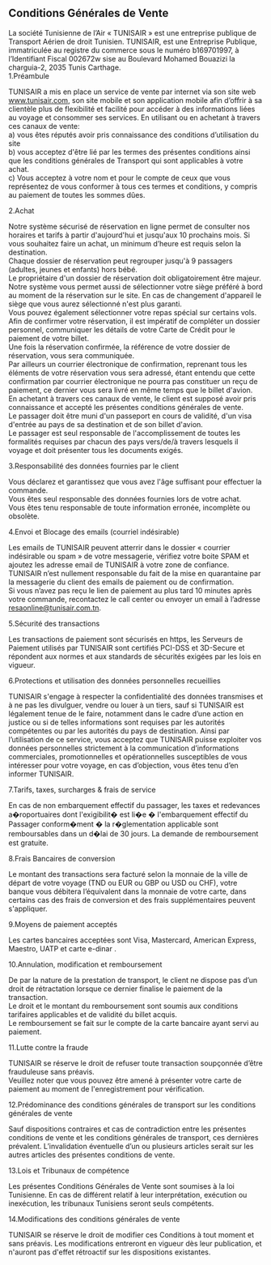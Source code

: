 Conditions Générales de Vente
-----------------------------

  
La société Tunisienne de l’Air « TUNISAIR » est une entreprise publique de Transport Aérien de droit Tunisien. TUNISAIR, est une Entreprise Publique, immatriculée au registre du commerce sous le numéro b169701997, à l’Identifiant Fiscal 002672w sise au Boulevard Mohamed Bouazizi la charguia-2, 2035 Tunis Carthage.  
1.Préambule

TUNISAIR a mis en place un service de vente par internet via son site web www.tunisair.com, son site mobile et son application mobile afin d’offrir à sa clientèle plus de flexibilité et facilité pour accéder à des informations liées au voyage et consommer ses services. En utilisant ou en achetant à travers ces canaux de vente:  
a) vous êtes réputés avoir pris connaissance des conditions d’utilisation du site  
b) vous acceptez d'être lié par les termes des présentes conditions ainsi que les conditions générales de Transport qui sont applicables à votre achat.  
c) Vous acceptez à votre nom et pour le compte de ceux que vous représentez de vous conformer à tous ces termes et conditions, y compris au paiement de toutes les sommes dûes.

2.Achat

Notre système sécurisé de réservation en ligne permet de consulter nos horaires et tarifs à partir d'aujourd'hui et jusqu'aux 10 prochains mois. Si vous souhaitez faire un achat, un minimum d’heure est requis selon la destination.  
Chaque dossier de réservation peut regrouper jusqu'à 9 passagers (adultes, jeunes et enfants) hors bébé.  
Le propriétaire d'un dossier de réservation doit obligatoirement être majeur.  
Notre système vous permet aussi de sélectionner votre siège préféré à bord au moment de la réservation sur le site. En cas de changement d'appareil le siège que vous aurez sélectionné n'est plus garanti.  
Vous pouvez également sélectionner votre repas spécial sur certains vols.  
Afin de confirmer votre réservation, il est impératif de compléter un dossier personnel, communiquer les détails de votre Carte de Crédit pour le paiement de votre billet.  
Une fois la réservation confirmée, la référence de votre dossier de réservation, vous sera communiquée.  
Par ailleurs un courrier électronique de confirmation, reprenant tous les éléments de votre réservation vous sera adressé, étant entendu que cette confirmation par courrier électronique ne pourra pas constituer un reçu de paiement, ce dernier vous sera livré en même temps que le billet d'avion.  
En achetant à travers ces canaux de vente, le client est supposé avoir pris connaissance et accepté les présentes conditions générales de vente.  
Le passager doit être muni d'un passeport en cours de validité, d'un visa d'entrée au pays de sa destination et de son billet d'avion.  
Le passager est seul responsable de l'accomplissement de toutes les formalités requises par chacun des pays vers/de/à travers lesquels il voyage et doit présenter tous les documents exigés.

3.Responsabilité des données fournies par le client

Vous déclarez et garantissez que vous avez l'âge suffisant pour effectuer la commande.  
Vous êtes seul responsable des données fournies lors de votre achat.  
Vous êtes tenu responsable de toute information erronée, incomplète ou obsolète.  

4.Envoi et Blocage des emails (courriel indésirable)

Les emails de TUNISAIR peuvent atterrir dans le dossier « courrier indésirable ou spam » de votre messagerie, vérifiez votre boite SPAM et ajoutez les adresse email de TUNISAIR à votre zone de confiance. TUNISAIR n’est nullement responsable du fait de la mise en quarantaine par la messagerie du client des emails de paiement ou de confirmation.  
Si vous n’avez pas reçu le lien de paiement au plus tard 10 minutes après votre commande, recontactez le call center ou envoyer un email à l’adresse resaonline@tunisair.com.tn.

5.Sécurité des transactions

Les transactions de paiement sont sécurisés en https, les Serveurs de Paiement utilisés par TUNISAIR sont certifiés PCI-DSS et 3D-Secure et répondent aux normes et aux standards de sécurités exigées par les lois en vigueur.

6.Protections et utilisation des données personnelles recueillies

TUNISAIR s'engage à respecter la confidentialité des données transmises et à ne pas les divulguer, vendre ou louer à un tiers, sauf si TUNISAIR est légalement tenue de le faire, notamment dans le cadre d’une action en justice ou si de telles informations sont requises par les autorités compétentes ou par les autorités du pays de destination. Ainsi par l’utilisation de ce service, vous acceptez que TUNISAIR puisse exploiter vos données personnelles strictement à la communication d’informations commerciales, promotionnelles et opérationnelles susceptibles de vous intéresser pour votre voyage, en cas d’objection, vous êtes tenu d’en informer TUNISAIR.

7.Tarifs, taxes, surcharges & frais de service

En cas de non embarquement effectif du passager, les taxes et redevances a�roportuaires dont l'exigibilit� est li�e � l'embarquement effectif du Passager conform�ment � la r�glementation applicable sont remboursables dans un d�lai de 30 jours. La demande de remboursement est gratuite.

8.Frais Bancaires de conversion

Le montant des transactions sera facturé selon la monnaie de la ville de départ de votre voyage (TND ou EUR ou GBP ou USD ou CHF), votre banque vous débitera l’équivalent dans la monnaie de votre carte, dans certains cas des frais de conversion et des frais supplémentaires peuvent s'appliquer.

9.Moyens de paiement acceptés

Les cartes bancaires acceptées sont Visa, Mastercard, American Express, Maestro, UATP et carte e-dinar .

10.Annulation, modification et remboursement

De par la nature de la prestation de transport, le client ne dispose pas d’un droit de rétractation lorsque ce dernier finalise le paiement de la transaction.  
Le droit et le montant du remboursement sont soumis aux conditions tarifaires applicables et de validité du billet acquis.  
Le remboursement se fait sur le compte de la carte bancaire ayant servi au paiement.

11.Lutte contre la fraude

TUNISAIR se réserve le droit de refuser toute transaction soupçonnée d’être frauduleuse sans préavis.  
Veuillez noter que vous pouvez être amené à présenter votre carte de paiement au moment de l'enregistrement pour vérification.

12.Prédominance des conditions générales de transport sur les conditions générales de vente

Sauf dispositions contraires et cas de contradiction entre les présentes conditions de vente et les conditions générales de transport, ces dernières prévalent. L’invalidation éventuelle d’un ou plusieurs articles serait sur les autres articles des présentes conditions de vente.

13.Lois et Tribunaux de compétence

Les présentes Conditions Générales de Vente sont soumises à la loi Tunisienne. En cas de différent relatif à leur interprétation, exécution ou inexécution, les tribunaux Tunisiens seront seuls compétents.

14.Modifications des conditions générales de vente

TUNISAIR se réserve le droit de modifier ces Conditions à tout moment et sans préavis. Les modifications entreront en vigueur dès leur publication, et n'auront pas d'effet rétroactif sur les dispositions existantes.